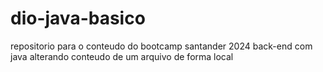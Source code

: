 # dio-java-basico
repositorio para o conteudo do bootcamp santander 2024 back-end com java
alterando conteudo de um arquivo de forma local
